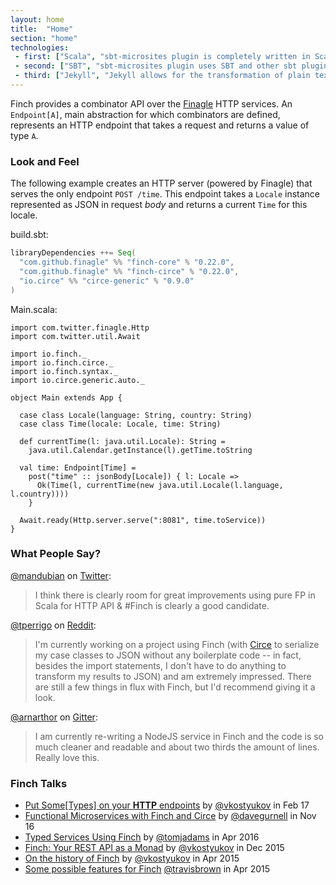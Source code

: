 ```yaml
---
layout: home
title:  "Home"
section: "home"
technologies:
 - first: ["Scala", "sbt-microsites plugin is completely written in Scala"]
 - second: ["SBT", "sbt-microsites plugin uses SBT and other sbt plugins to generate microsites easily"]
 - third: ["Jekyll", "Jekyll allows for the transformation of plain text into static websites and blogs."]
---
```


Finch provides a combinator API over the [Finagle][finagle] HTTP services. An `Endpoint[A]`, main
abstraction for which combinators are defined, represents an HTTP endpoint that takes a request and
returns a value of type `A`.

### Look and Feel

The following example creates an HTTP server (powered by Finagle) that serves the only endpoint
`POST /time`. This endpoint takes a `Locale` instance represented as JSON in request _body_ and
returns a current `Time` for this locale.

build.sbt:

```scala
libraryDependencies ++= Seq(
  "com.github.finagle" %% "finch-core" % "0.22.0",
  "com.github.finagle" %% "finch-circe" % "0.22.0",
  "io.circe" %% "circe-generic" % "0.9.0"
)
```

Main.scala:

```tut:silent
import com.twitter.finagle.Http
import com.twitter.util.Await

import io.finch._
import io.finch.circe._
import io.finch.syntax._
import io.circe.generic.auto._

object Main extends App {

  case class Locale(language: String, country: String)
  case class Time(locale: Locale, time: String)

  def currentTime(l: java.util.Locale): String =
    java.util.Calendar.getInstance(l).getTime.toString

  val time: Endpoint[Time] =
    post("time" :: jsonBody[Locale]) { l: Locale =>
      Ok(Time(l, currentTime(new java.util.Locale(l.language, l.country))))
    }

  Await.ready(Http.server.serve(":8081", time.toService))
}
```

### What People Say?

[@mandubian](https://twitter.com/mandubian) on
[Twitter](https://twitter.com/mandubian/status/652136674353283072):

> I think there is clearly room for great improvements using pure FP in Scala for HTTP API & #Finch
> is clearly a good candidate.

[@tperrigo](https://www.reddit.com/user/tperrigo) on
[Reddit](https://www.reddit.com/r/scala/comments/3kaael/which_framework_to_use_for_development_of_a_rest/cv13vvg):

> I'm currently working on a project using Finch (with [Circe][circe] to serialize my case classes
> to JSON without any  boilerplate code -- in fact, besides the import statements, I don't have to
> do anything to transform my results to JSON) and am extremely impressed. There are still a few
> things in flux with Finch, but I'd recommend giving it a look.

[@arnarthor](https://github.com/arnarthor) on
[Gitter](https://gitter.im/finagle/finch?at=56159d7476d984a35875c13a):

> I am currently re-writing a NodeJS service in Finch and the code is so much cleaner and readable
> and about two thirds the amount of lines. Really love this.

### Finch Talks

* [Put Some[Types] on your **HTTP** endpoints][matsuri17] by [@vkostyukov][vkostyukov] in Feb 17
* [Functional Microservices with Finch and Circe][ucon16] by [@davegurnell][davegurnell] in Nov 16
* [Typed Services Using Finch][ylj16] by [@tomjadams][tomjadams] in Apr 2016
* [Finch: Your REST API as a Monad][scalax] by [@vkostyukov][vkostyukov] in Dec 2015
* [On the history of Finch][sfscala-vk] by [@vkostyukov][vkostyukov] in Apr 2015
* [Some possible features for Finch][sfscala-tb] [@travisbrown][travisbrown] in Apr 2015


[finagle]: http://twitter.github.io/finagle/
[circe]: https://github.com/travisbrown/circe
[matsuri17]: http://kostyukov.net/slides/finch-tokyo
[ylj16]: https://www.youtube.com/watch?v=xkZOyY9PG88
[ucon16]: https://skillsmatter.com/skillscasts/9335-high-flying-free-and-easy-functional-microservices-with-finch
[scalax]: https://skillsmatter.com/skillscasts/6876-finch-your-rest-api-as-a-monad
[sfscala-vk]: https://www.youtube.com/watch?v=bbzRTxGDFhs
[sfscala-tb]: https://www.youtube.com/watch?v=noCyZ6B__iE
[vkostyukov]: https://twitter.com/vkostyukov
[travisbrown]: https://twitter.com/travisbrown
[tomjadams]: https://twitter.com/tomjadams
[davegurnell]: https://twitter.com/davegurnell

